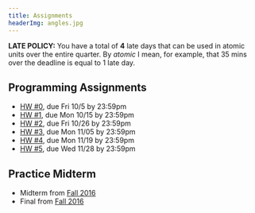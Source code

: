 ```yaml
---
title: Assignments
headerImg: angles.jpg
---
```


**LATE POLICY:** You have a total of **4** late days that can be used in
atomic units over the entire quarter. By *atomic* I mean, for example, that
35 mins over the deadline is equal to 1 late day.

## Programming Assignments

- [HW #0][hw0-git], due Fri 10/5  by 23:59pm
- [HW #1][hw1-git], due Mon 10/15 by 23:59pm
- [HW #2][hw2-git], due Fri 10/26 by 23:59pm
- [HW #3][hw3-git], due Mon 11/05 by 23:59pm
- [HW #4][hw4-git], due Mon 11/19 by 23:59pm
- [HW #5][hw5-git], due Wed 11/28 by 23:59pm

## Practice Midterm 

- Midterm from [Fall 2016](static/img/midterm-fa16.pdf)
- Final   from [Fall 2016](static/img/final-fa16.pdf)

<!--

## Sample Exam Questions

- [SHW #1](static/shw1.html),
  [SHW #2](static/shw2.html),
  [SHW #3](static/shw3.html),
  [SHW #4](static/shw4.html).
- [Sample 1](static/practice/sample-questions1-scala.txt),
  [Sample 2](static/practice/sample-questions2.html)
- [Midterm Wi 12](static/practice/midterm-wi12.pdf),
  [Midterm Sp 12](static/practice/midterm-sp12.pdf),
  [Midterm Sp 14](static/practice/midterm-sp14.pdf),
  [Midterm Sp 15](static/practice/midterm-sp15.pdf).
- [Final 05](static/practice/sample-final05.pdf),
  [Final 06](static/practice/sample-final06.pdf),
  [Final 07](static/practice/sample-final07.pdf),
  [Final W11](static/practice/final-wi11.pdf),
  [Final Fa 11](static/practice/final-fa11.pdf),
  [Final Fa 12](static/practice/final-fa12.pdf),
  [Final Sp 12](static/practice/final-sp12.pdf),
  [Final Sp 14](static/practice/final-sp14.pdf).
- [Partial Solution Key](homeworks/solutions.html)

-->

[hw0-git]: https://classroom.github.com/a/OjQrcTj6
[hw1-git]: https://classroom.github.com/a/4pyfq2O8
[hw2-git]: https://classroom.github.com/a/avIwSUMa
[hw3-git]: https://classroom.github.com/a/hg5P-bJk
[hw4-git]: https://classroom.github.com/a/bIsWc--Y
[hw5-git]: https://classroom.github.com/a/GrwZjrhO

